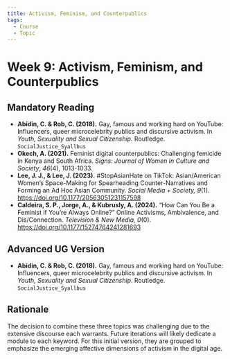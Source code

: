 ```yaml
---
title: Activism, Feminism, and Counterpublics
tags:
  - Course
  - Topic
---
```


# Week 9: Activism, Feminism, and Counterpublics

## Mandatory Reading

- **Abidin, C. & Rob, C. (2018).** Gay, famous and working hard on YouTube: Influencers, queer microcelebrity publics and discursive activism. In *Youth, Sexuality and Sexual Citizenship*. Routledge. `SocialJustice_Syallbus`
- **Okech, A. (2021).** Feminist digital counterpublics: Challenging femicide in Kenya and South Africa. *Signs: Journal of Women in Culture and Society*, *46*(4), 1013-1033.
- **Lee, J. J., & Lee, J. (2023).** #StopAsianHate on TikTok: Asian/American Women’s Space-Making for Spearheading Counter-Narratives and Forming an Ad Hoc Asian Community. *Social Media + Society, 9*(1). <https://doi.org/10.1177/20563051231157598>
- **Caldeira, S. P., Jorge, A., & Kubrusly, A. (2024).** “How Can You Be a Feminist if You’re Always Online?” Online Activisms, Ambivalence, and Dis/Connection. *Television & New Media, 0*(0). <https://doi.org/10.1177/15274764241281693>

## Advanced UG Version

- **Abidin, C. & Rob, C. (2018).** Gay, famous and working hard on YouTube: Influencers, queer microcelebrity publics and discursive activism. In *Youth, Sexuality and Sexual Citizenship*. Routledge. `SocialJustice_Syallbus`

## Rationale

The decision to combine these three topics was challenging due to the extensive discourse each warrants. Future iterations will likely dedicate a module to each keyword. For this initial version, they are grouped to emphasize the emerging affective dimensions of activism in the digital age.
